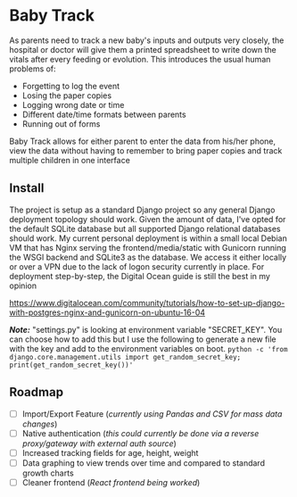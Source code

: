 # Baby Track

As parents need to track a new baby's inputs and outputs very closely, the hospital or doctor will give them a printed spreadsheet to write down the vitals after every feeding or evolution.  This introduces the usual human problems of:
- Forgetting to log the event
- Losing the paper copies
- Logging wrong date or time
- Different date/time formats between parents
- Running out of forms 

Baby Track allows for either parent to enter the data from his/her phone, view the data without having to remember to bring paper copies and track multiple children in one interface

## Install
The project is setup as a standard Django project so any general Django deployment topology should work.  Given the amount of data, I've opted for the default SQLite database but all supported Django relational databases should work.  My current personal deployment is within a small local Debian VM that has Nginx serving the frontend/media/static with Gunicorn running the WSGI backend and SQLite3 as the database.  We access it either locally or over a VPN due to the lack of logon security currently in place.  For deployment step-by-step, the Digital Ocean guide is still the best in my opinion

<https://www.digitalocean.com/community/tutorials/how-to-set-up-django-with-postgres-nginx-and-gunicorn-on-ubuntu-16-04>

***Note:*** "settings.py" is looking at environment variable "SECRET_KEY".  You can choose how to add this but I use the following to generate a new file with the key and add to the environment variables on boot.
`
    python -c 'from django.core.management.utils import get_random_secret_key; print(get_random_secret_key())'
`

## Roadmap
- [ ] Import/Export Feature (*currently using Pandas and CSV for mass data changes*)
- [ ] Native authentication (*this could currently be done via a reverse proxy/gateway with external auth source*)
- [ ] Increased tracking fields for age, height, weight
- [ ] Data graphing to view trends over time and compared to standard growth charts
- [ ] Cleaner frontend (*React frontend being worked*)

